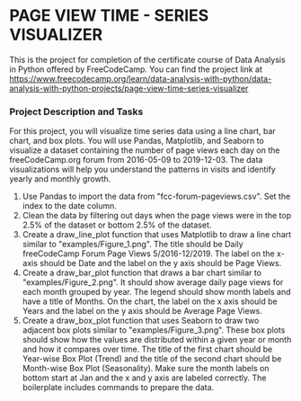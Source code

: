 # PAGE VIEW TIME - SERIES VISUALIZER

This is the project for completion of the certificate course of Data Analysis in Python offered by FreeCodeCamp.
You can find the project link at https://www.freecodecamp.org/learn/data-analysis-with-python/data-analysis-with-python-projects/page-view-time-series-visualizer

### Project Description and Tasks

For this project, you will visualize time series data using a line chart, bar chart, and box plots. You will use Pandas, Matplotlib, and Seaborn to visualize a dataset containing the number of page views each day on the freeCodeCamp.org forum from 2016-05-09 to 2019-12-03. The data visualizations will help you understand the patterns in visits and identify yearly and monthly growth.

1. Use Pandas to import the data from "fcc-forum-pageviews.csv". Set the index to the date column.
2. Clean the data by filtering out days when the page views were in the top 2.5% of the dataset or bottom 2.5% of the dataset.
3. Create a draw_line_plot function that uses Matplotlib to draw a line chart similar to "examples/Figure_1.png". The title should be Daily freeCodeCamp Forum Page Views 5/2016-12/2019. The label on the x-axis should be Date and the label on the y axis should be Page Views.
4. Create a draw_bar_plot function that draws a bar chart similar to "examples/Figure_2.png". It should show average daily page views for each month grouped by year. The legend should show month labels and have a title of Months. On the chart, the label on the x axis should be Years and the label on the y axis should be Average Page Views.
5. Create a draw_box_plot function that uses Seaborn to draw two adjacent box plots similar to "examples/Figure_3.png". These box plots should show how the values are distributed within a given year or month and how it compares over time. The title of the first chart should be Year-wise Box Plot (Trend) and the title of the second chart should be Month-wise Box Plot (Seasonality). Make sure the month labels on bottom start at Jan and the x and y axis are labeled correctly. The boilerplate includes commands to prepare the data.
